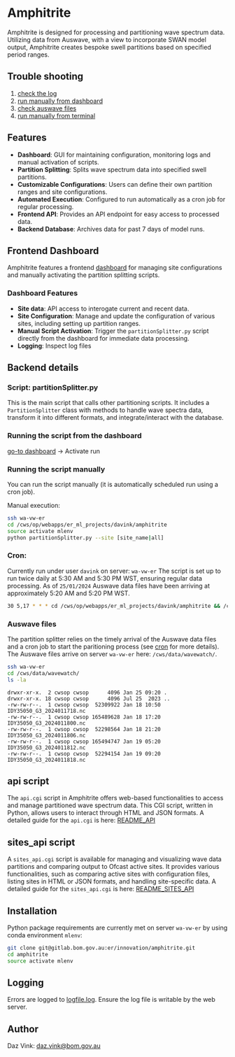 # Amphitrite

Amphitrite is designed for processing and partitioning wave spectrum data. Utilizing data from Auswave, with a view to incorporate SWAN model output, Amphitrite creates bespoke swell partitions based on specified period ranges.

## Trouble shooting

1. [check the log](#logging)
2. [run manually from dashboard](#running-the-script-from-the-dashboard)
3. [check auswave files](#auswave-files)
4. [run manually from terminal](#running-the-script-manually)

## Features

-   **Dashboard**: GUI for maintaining configuration, monitoring logs and manual activation of scripts.
-   **Partition Splitting**: Splits wave spectrum data into specified swell partitions.
-   **Customizable Configurations**: Users can define their own partition ranges and site configurations.
-   **Automated Execution**: Configured to run automatically as a cron job for regular processing.
-   **Frontend API**: Provides an API endpoint for easy access to processed data.
-   **Backend Database**: Archives data for past 7 days of model runs.

## Frontend Dashboard

Amphitrite features a frontend [dashboard](http://wa-vw-er/webapps/er_ml_projects/davink/amphitrite/html/dashboard.php) for managing site configurations and manually activating the partition splitting scripts.

### Dashboard Features

-   **Site data**: API access to interogate current and recent data.
-   **Site Configuration**: Manage and update the configuration of various sites, including setting up partition ranges.
-   **Manual Script Activation**: Trigger the `partitionSplitter.py` script directly from the dashboard for immediate data processing.
-   **Logging**: Inspect log files

## Backend details

### Script: partitionSplitter.py

This is the main script that calls other partitioning scripts. It includes a `PartitionSplitter` class with methods to handle wave spectra data, transform it into different formats, and integrate/interact with the database.

### Running the script from the dashboard

[go-to dashboard](http://wa-vw-er/webapps/er_ml_projects/davink/amphitrite/html/dashboard.php)
-> Activate run

### Running the script manually

You can run the script manually (it is automatically scheduled run using a cron job).

Manual execution:

```bash
ssh wa-vw-er
cd /cws/op/webapps/er_ml_projects/davink/amphitrite
source activate mlenv
python partitionSplitter.py --site [site_name|all]
```

### Cron:

Currently run under user `davink` on server: `wa-vw-er`
The script is set up to run twice daily at 5:30 AM and 5:30 PM WST, ensuring regular data processing. As of `25/01/2024` Auswave data files have been arriving at approximately 5:20 AM and 5:20 PM WST.

```bash
30 5,17 * * * cd /cws/op/webapps/er_ml_projects/davink/amphitrite && /cws/anaconda/envs/mlenv/bin/python /cws/op/webapps/er_ml_projects/davink/amphitrite/partitionSplitter.py
```

### Auswave files

The partition splitter relies on the timely arrival of the Auswave data files and a cron job to start the paritioning process (see [cron](#cron) for more details). The Auswave files arrive on server `wa-vw-er` here: `/cws/data/wavewatch/`.

```bash
ssh wa-vw-er
cd /cws/data/wavewatch/
ls -la
```

```
drwxr-xr-x.  2 cwsop cwsop      4096 Jan 25 09:20 .
drwxr-xr-x. 18 cwsop cwsop      4096 Jul 25  2023 ..
-rw-rw-r--.  1 cwsop cwsop  52309922 Jan 18 10:50 IDY35050_G3_2024011718.nc
-rw-rw-r--.  1 cwsop cwsop 165489628 Jan 18 17:20 IDY35050_G3_2024011800.nc
-rw-rw-r--.  1 cwsop cwsop  52298564 Jan 18 21:20 IDY35050_G3_2024011806.nc
-rw-rw-r--.  1 cwsop cwsop 165494747 Jan 19 05:20 IDY35050_G3_2024011812.nc
-rw-rw-r--.  1 cwsop cwsop  52294154 Jan 19 09:20 IDY35050_G3_2024011818.nc
```

## api script

The `api.cgi` script in Amphitrite offers web-based functionalities to access and manage partitioned wave spectrum data. This CGI script, written in Python, allows users to interact through HTML and JSON formats.
A detailed guide for the `api.cgi` is here: [README_API](https://gitlab.bom.gov.au/er/innovation/amphitrite/-/blob/master/README_API.md)

## sites_api script

A `sites_api.cgi` script is available for managing and visualizing wave data partitions and comparing output to Ofcast active sites. It provides various functionalities, such as comparing active sites with configuration files, listing sites in HTML or JSON formats, and handling site-specific data.
A detailed guide for the `sites_api.cgi` is here: [README_SITES_API](https://gitlab.bom.gov.au/er/innovation/amphitrite/-/blob/master/README_SITES_API.md)

## Installation

Python package requirements are currently met on server `wa-vw-er` by using conda environment `mlenv`:

```bash
git clone git@gitlab.bom.gov.au:er/innovation/amphitrite.git
cd amphitrite
source activate mlenv
```

## Logging

Errors are logged to [logfile.log](http://wa-vw-er/webapps/er_ml_projects/davink/amphitrite/logfile.log). Ensure the log file is writable by the web server.

## Author

Daz Vink: <daz.vink@bom.gov.au>
